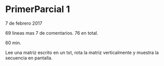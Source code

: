 # PrimerParcial 1
7 de febrero 2017

69 lineas mas 7 de comentarios. 76 en total.

60 min.

Lee una matriz escrito en un txt, rota la matriz verticalmente y muestra la secuencia en pantalla.
